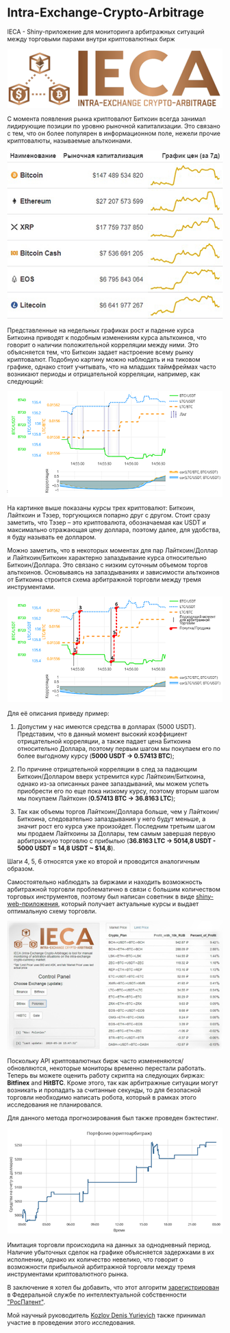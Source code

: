 # Intra-Exchange-Crypto-Arbitrage
IECA - Shiny-приложение для мониторинга арбитражных ситуаций между торговыми парами внутри криптовалютных бирж

![logo](logo.png)

С момента появления рынка криптовалют Биткоин всегда занимал лидирующие позиции по уровню рыночной капитализации. Это связано с тем, что он более популярен в информационном поле, нежели прочие криптовалюты, называемые альткоинами.

![capitalization](1_capitalization.png)

Представленные на недельных графиках рост и падение курса Биткоина приводят к подобным изменениям курса альткоинов, что говорит о наличии положительной корреляции между ними. Это объясняется тем, что Биткоин задает настроение всему рынку криптовалют. Подобную картину можно наблюдать и на тиковом графике, однако стоит учитывать, что на младших таймфреймах часто возникают периоды и отрицательной корреляции, например, как следующий:

![lag](2_lag.png)

На картинке выше показаны курсы трех криптовалют: Биткоин, Лайткоин и Тэзер, торгующихся попарно друг с другом. Стоит сразу заметить, что Тэзер – это криптовалюта, обозначаемая как USDT и максимально отражающая цену доллара, поэтому далее, для удобства, я буду называть ее долларом. 

Можно заметить, что в некоторых моментах для пар Лайткоин/Доллар и Лайткоин/Биткоин характерно запаздывание курса относительно Биткоин/Доллара. Это связано с низким суточным объемом торгов альткоинов. 
Основываясь на запаздываниях и зависимости альткоинов от Биткоина строится схема арбитражной торговли между тремя инструментами.

![scheme](3_scheme.png)

Для её описания приведу пример:

1)	Допустим у нас имеются средства в долларах (5000 USDT). Представим, что в данный момент высокий коэффициент отрицательной корреляции, а также падает цена Биткоина относительно Доллара, поэтому первым шагом мы покупаем его по более выгодному курсу (**5000 USDT → 0.57413 BTC**);

2)	По причине отрицательной корреляции в след за падающим Биткоин/Долларом вверх устремится курс Лайткоин/Биткоина, однако из-за описанных ранее запаздываний, мы можем успеть приобрести его по еще пока низкому курсу, поэтому вторым шагом мы покупаем Лайткоин (**0.57413 BTC → 36.8163 LTC**);

3)	Так как объемы торгов Лайткоин/Доллара больше, чем у Лайткоин/Биткоина, следовательно запаздывания у него будут меньше, а значит рост его курса уже произойдет. Последним третьим шагом мы продаем Лайткоины за Доллары, тем самым завершая первую арбитражную торговлю с прибылью (**36.8163 LTC → 5014,8 USDT - 5000 USDT = 14,8 USDT ~ $14,8**).

Шаги 4, 5, 6 относятся уже ко второй и проводится аналогичным образом.

Самостоятельно наблюдать за биржами и находить возможность арбитражной торговли проблематично в связи с большим количеством торговых инструментов, поэтому был написан советник в виде [shiny-web-приложения](https://ieca.shinyapps.io/test/), который получает актуальные курсы и выдает оптимальную схему торговли.  

![interface](4_interface.jpg)

Поскольку API криптовалютных бирж часто измененяются/обновляются, некоторые мониторы временно перестали работать. Теперь вы можете оценить работу скрипта на следующих биржах: **Bitfinex** and **HitBTC**. Кроме этого, так как арбитражные ситуации могут возникать и пропадать за считанные секунды, то для безопасной торговли необходимо написать робота, который в рамках этого исследования не планировался.

Для данного метода прогнозирования был также проведен бэктестинг.

![backtesting](5_backtesting.png)

Имитация торговли происходила на данных за однодневный период. Наличие убыточных сделок на графике объясняется задержками в их исполнении, однако их количество невелико, что говорит о возможности прибыльной арбитражной торговли между тремя инструментами криптовалютного рынка.

В заключение я хотел бы добавить, что этот алгоритм [зарегистрирован](https://new.fips.ru/registers-doc-view/fips_servlet?DB=EVM&rn=567&DocNumber=2019615667&TypeFile=html) в Федеральной службе по интеллектуальной собственности ["РосПатент"](https://fips.ru).

Мой научный руководитель [Kozlov Denis Yurievich](mailto:dyk.barnaul@gmail.com) также принимал участие в проведении этого исследования.
